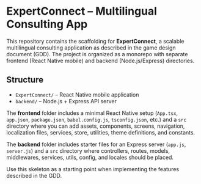 # ExpertConnect – Multilingual Consulting App

This repository contains the scaffolding for **ExpertConnect**, a scalable multilingual consulting application as described in the game design document (GDD). The project is organized as a monorepo with separate frontend (React Native mobile) and backend (Node.js/Express) directories.

## Structure

- `ExpertConnect/` – React Native mobile application
- `backend/` – Node.js + Express API server

The **frontend** folder includes a minimal React Native setup (`App.tsx`, `app.json`, `package.json`, `babel.config.js`, `tsconfig.json`, etc.) and a `src` directory where you can add assets, components, screens, navigation, localization files, services, store, utilities, theme definitions, and constants.

The **backend** folder includes starter files for an Express server (`app.js`, `server.js`) and a `src` directory where controllers, routes, models, middlewares, services, utils, config, and locales should be placed.

Use this skeleton as a starting point when implementing the features described in the GDD.
